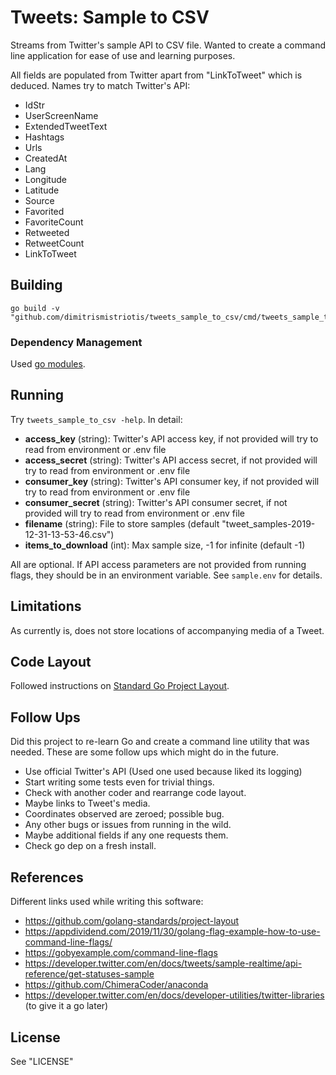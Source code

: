 # Tweets: Sample to CSV

Streams from Twitter's sample API to CSV file. Wanted to create a command line application for ease of use and learning purposes.

All fields are populated from Twitter apart from "LinkToTweet" which is deduced. Names try to match Twitter's API:

* IdStr
* UserScreenName
* ExtendedTweetText
* Hashtags
* Urls
* CreatedAt
* Lang
* Longitude
* Latitude
* Source
* Favorited
* FavoriteCount
* Retweeted
* RetweetCount
* LinkToTweet

## Building

```
go build -v "github.com/dimitrismistriotis/tweets_sample_to_csv/cmd/tweets_sample_to_csv/"
```

### Dependency Management

Used [go modules](https://github.com/golang/go/wiki/Modules).

## Running

Try ```tweets_sample_to_csv -help```. In detail:

* **access_key** (string): Twitter's API access key, if not provided will try to read from environment or .env file
* **access_secret** (string): Twitter's API access secret, if not provided will try to read from environment or .env file
* **consumer_key** (string): Twitter's API consumer key, if not provided will try to read from environment or .env file
* **consumer_secret** (string): Twitter's API consumer secret, if not provided will try to read from environment or .env file
* **filename** (string): File to store samples (default "tweet_samples-2019-12-31-13-53-46.csv")
* **items_to_download** (int): Max sample size, -1 for infinite (default -1)

All are optional. If API access parameters are not provided from running flags, they should be in an environment variable. See ```sample.env``` for details.

## Limitations

As currently is, does not store locations of accompanying media of a Tweet.

##  Code Layout

Followed instructions on [Standard Go Project Layout](https://github.com/golang-standards/project-layout).

## Follow Ups

Did this project to re-learn Go and create a command line utility that was needed. These are some follow ups which might do in the future.

* Use official Twitter's API (Used one used because liked its logging)
* Start writing some tests even for trivial things.
* Check with another coder and rearrange code layout.
* Maybe links to Tweet's media.
* Coordinates observed are zeroed; possible bug.
* Any other bugs or issues from running in the wild.
* Maybe additional fields if any one requests them.
* Check go dep on a fresh install.

## References

Different links used while writing this software:

* <https://github.com/golang-standards/project-layout>
* <https://appdividend.com/2019/11/30/golang-flag-example-how-to-use-command-line-flags/>
* <https://gobyexample.com/command-line-flags>
* <https://developer.twitter.com/en/docs/tweets/sample-realtime/api-reference/get-statuses-sample>
* <https://github.com/ChimeraCoder/anaconda>
* <https://developer.twitter.com/en/docs/developer-utilities/twitter-libraries> (to give it a go later)

## License

See "LICENSE"
